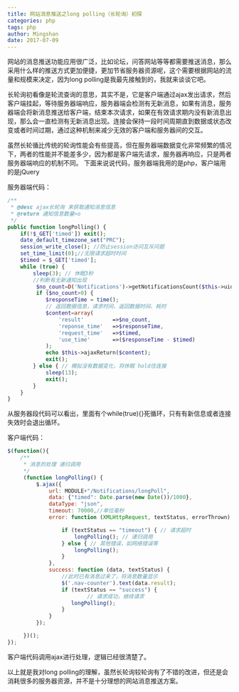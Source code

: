 ```yaml
---
title: 网站消息推送之long polling（长轮询）初探
categories: php
tags: php
author: Mingshan
date: 2017-07-09
---
```

网站的消息推送功能应用很广泛，比如论坛，问答网站等等都需要推送消息，那么采用什么样的推送方式更加便捷，更加节省服务器资源呢，这个需要根据网站的流量和规模来决定，因为long polling是我最先接触到的，我就来谈谈它吧。

长轮询初看像是轮流查询的意思，其实不是，它是客户端通过ajax发出请求，然后客户端挂起，等待服务器端响应，服务器端会检测有无新消息，如果有消息，服务器端会将新消息推送给客户端，结束本次请求，如果在有效请求期内没有新消息出现，那么会一直检测有无新消息出现。连接会保持一段时间周期直到数据或状态改变或者时间过期，通过这种机制来减少无效的客户端和服务器间的交互。

虽然长轮循比传统的轮询性能会有些提高，但在服务器端数据变化非常频繁的情况下，两者的性能并不能差多少，因为都是客户端先请求，服务器再响应，只是两者服务器端响应的机制不同。
下面来说说代码，服务器端我用的是php，客户端用的是jQuery


服务器端代码：

```php
/**
 * @desc ajax长轮询 来获取通知消息信息
 * @return 通知信息数量>o
 */
public function longPolling() {
    if(!$_GET['timed']) exit();
    date_default_timezone_set("PRC");
    session_write_close(); //防止session访问互斥问题
    set_time_limit(0);//无限请求超时时间
    $timed = $_GET['timed'];
    while (true) {
        sleep(3); // 休眠3秒
        //判断有无新通知出现
         $no_count=D('Notifications')->getNotificationsCount($this->uid);
         if ($no_count>0) {
            $responseTime = time();
            // 返回数据信息，请求时间、返回数据时间、耗时
            $content=array(
                'result'         =>$no_count,
                'reponse_time'   =>$responseTime,
                'request_time'   =>$timed,
                'use_time'       =>($responseTime - $timed)
            );
            echo $this->ajaxReturn($content);
            exit();
        } else { // 模拟没有数据变化，将休眠 hold住连接
            sleep(13);
            exit();
        }
    }
}

```
<!-- more -->
从服务器段代码可以看出，里面有个while(true){}死循环，只有有新信息或者连接失效时会退出循环。

客户端代码：
```javascript
$(function(){
	/**
	 * 消息的处理 递归调用
	 */
	 (function longPolling() {  
         $.ajax({  
             url: MODULE+"/Notifications/longPoll",  
             data: {"timed": Date.parse(new Date())/1000},  
             dataType: "json",  
             timeout: 70000,//单位毫秒
             error: function (XMLHttpRequest, textStatus, errorThrown) {  

            	 if (textStatus == "timeout") { // 请求超时  
                     longPolling(); // 递归调用  
                 } else { // 其他错误，如网络错误等  
                     longPolling();  
                 }  
             },  
             success: function (data, textStatus) {  
                 //此时已有消息过来了，将消息数量显示
                 $('.nav-counter').text(data.result);
                 if (textStatus == "success") {
                         // 请求成功，继续请求
                    longPolling();
                 }  
             }  
         });  

     })();
});
```

客户端代码调用ajax进行处理，逻辑已经很清楚了。

以上就是我对long polling的理解，虽然长轮询较轮询有了不错的改进，但还是会消耗很多的服务器资源，并不是十分理想的网站消息推送方案。

